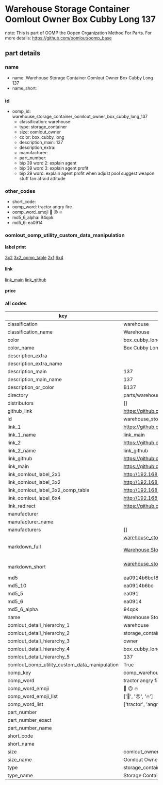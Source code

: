 # Warehouse Storage Container Oomlout Owner Box Cubby Long 137  

note: This is part of OOMP the Oopen Organization Method For Parts. For more details: https://github.com/oomlout/oomp_base

##  part details
  







### name
* name: Warehouse Storage Container Oomlout Owner Box Cubby Long 137
* name_short: 
### id
* oomp_id: warehouse_storage_container_oomlout_owner_box_cubby_long_137
  * classification: warehouse
  * type: storage_container
  * size: oomlout_owner
  * color: box_cubby_long
  * description_main: 137
  * description_extra: 
  * manufacturer: 
  * part_number: 
  * bip 39 word 2: explain agent
  * bip 39 word 3: explain agent profit
  * bip 39 word: explain agent profit when adjust pool suggest weapon stuff fan afraid attitude

### other_codes
* short_code: 
* oomp_word: tractor angry fire
* oomp_word_emoji :tractor: :angry: :fire:
* md5_6_alpha: 94qok
* md5_6: ea0914






### oomlout_oomp_utility_custom_data_manipulation
#### label print
[3x2](http://192.168.1.245:1112/?label=oomp%2094qok)
[3x2_oomp_table](http://192.168.1.108:1112/?label=oomp%2094qok)
[2x1](http://192.168.1.242:1112/?label=oomp%2094qok)
[6x4](http://192.168.1.55:1112/?label=oomp%2094qok)    

#### link

[link_main](https://github.com/oomlout/oomlout_oomp_version_1_messy/tree/main/parts/warehouse_storage_container_oomlout_owner_box_cubby_long_137) [link_github](https://github.com/oomlout/oomlout_oomp_version_1_messy/tree/main/parts/warehouse_storage_container_oomlout_owner_box_cubby_long_137)                             

#### price







### all codes 
| key | value |  
| --- | --- |  
| classification | warehouse |  
| classification_name | Warehouse |  
| color | box_cubby_long |  
| color_name | Box Cubby Long |  
| description_extra |  |  
| description_extra_name |  |  
| description_main | 137 |  
| description_main_name | 137 |  
| description_or_color | B137 |  
| directory | parts/warehouse_storage_container_oomlout_owner_box_cubby_long_137 |  
| distributors | [] |  
| github_link | https://github.com/oomlout/oomlout_oomp_part_src/tree/main/parts/warehouse_storage_container_oomlout_owner_box_cubby_long_137 |  
| id | warehouse_storage_container_oomlout_owner_box_cubby_long_137 |  
| link_1 | https://github.com/oomlout/oomlout_oomp_version_1_messy/tree/main/parts/warehouse_storage_container_oomlout_owner_box_cubby_long_137 |  
| link_1_name | link_main |  
| link_2 | https://github.com/oomlout/oomlout_oomp_version_1_messy/tree/main/parts/warehouse_storage_container_oomlout_owner_box_cubby_long_137 |  
| link_2_name | link_github |  
| link_github | https://github.com/oomlout/oomlout_oomp_version_1_messy/tree/main/parts/warehouse_storage_container_oomlout_owner_box_cubby_long_137 |  
| link_main | https://github.com/oomlout/oomlout_oomp_version_1_messy/tree/main/parts/warehouse_storage_container_oomlout_owner_box_cubby_long_137 |  
| link_oomlout_label_2x1 | http://192.168.1.242:1112/?label=oomp%2094qok |  
| link_oomlout_label_3x2 | http://192.168.1.245:1112/?label=oomp%2094qok |  
| link_oomlout_label_3x2_oomp_table | http://192.168.1.108:1112/?label=oomp%2094qok |  
| link_oomlout_label_6x4 | http://192.168.1.55:1112/?label=oomp%2094qok |  
| link_redirect | https://github.com/oomlout/oomlout_oomp_version_1_messy/tree/main/parts/warehouse_storage_container_oomlout_owner_box_cubby_long_137 |  
| manufacturer |  |  
| manufacturer_name |  |  
| manufacturers | [] |  
| markdown_full | [warehouse_storage_container_oomlout_owner_box_cubby_long_137](none)<br>[](none)<br>[Warehouse Storage Container Oomlout Owner Box Cubby Long 137](none)<br><br> |  
| markdown_short | [warehouse_storage_container_oomlout_owner_box_cubby_long_137](none)<br><br> |  
| md5 | ea0914b6bcf85b1ea001cfa357813a84 |  
| md5_10 | ea0914b6bc |  
| md5_5 | ea091 |  
| md5_6 | ea0914 |  
| md5_6_alpha | 94qok |  
| name | Warehouse Storage Container Oomlout Owner Box Cubby Long 137 |  
| oomlout_detail_hierarchy_1 | warehouse |  
| oomlout_detail_hierarchy_2 | storage_container |  
| oomlout_detail_hierarchy_3 | owner |  
| oomlout_detail_hierarchy_4 | box_cubby_long |  
| oomlout_detail_hierarchy_5 | 137 |  
| oomlout_oomp_utility_custom_data_manipulation | True |  
| oomp_key | oomp_warehouse_storage_container_oomlout_owner_box_cubby_long_137 |  
| oomp_word | tractor angry fire |  
| oomp_word_emoji | :tractor: :angry: :fire: |  
| oomp_word_emoji_list | [':tractor:', ':angry:', ':fire:'] |  
| oomp_word_list | ['tractor', 'angry', 'fire'] |  
| part_number |  |  
| part_number_exact |  |  
| part_number_name |  |  
| short_code |  |  
| short_name |  |  
| size | oomlout_owner |  
| size_name | Oomlout Owner |  
| type | storage_container |  
| type_name | Storage Container |  
